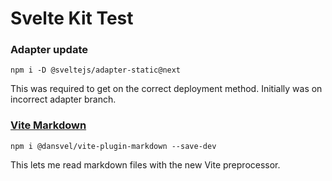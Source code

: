 # Svelte Kit Test

### Adapter update

    npm i -D @sveltejs/adapter-static@next 
    
This was required to get on the correct deployment method. Initially was on incorrect adapter branch. 

### [Vite Markdown](https://www.npmjs.com/package/@dansvel/vite-plugin-markdown)

    npm i @dansvel/vite-plugin-markdown --save-dev

This lets me read markdown files with the new Vite preprocessor. 

